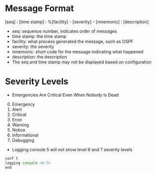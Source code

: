 # Message Format
[seq] : [time stamp] : %[facility] - [severity] - [mnemonic] : [description]
- seq: sequence number, indicates order of messages
- time stamp: the time stamp
- facility: what process generated the message, such as OSPF
- severity: the severity
- mnemonic: short code for the message indicating what happened
- description: the description
- The seq and time stamp may not be displayed based on configuration

# Severity Levels
- Emergencies Are Critical Even When Nobody Is Dead
0. Emergency
1. Alert
2. Critical
3. Error
4. Warning
5. Notice
6. Informational
7. Debugging


- Logging console 5 will not show level 6 and 7 severity levels
```js
conf t
logging console <0-7>
end
```